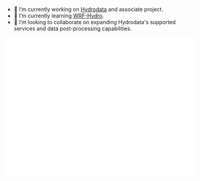 - 🔭 I’m currently working on [Hydrodata](https://github.com/cheginit/hydrodata) and associate project.
- 🌱 I’m currently learning [WRF-Hydro](https://github.com/NCAR/wrf_hydro_nwm_public).
- 👯 I’m looking to collaborate on expanding Hydrodata's supported services and data post-processing capabilities.

![Metrics](https://github.com/cheginit/cheginit/blob/main/github-metrics.svg)
